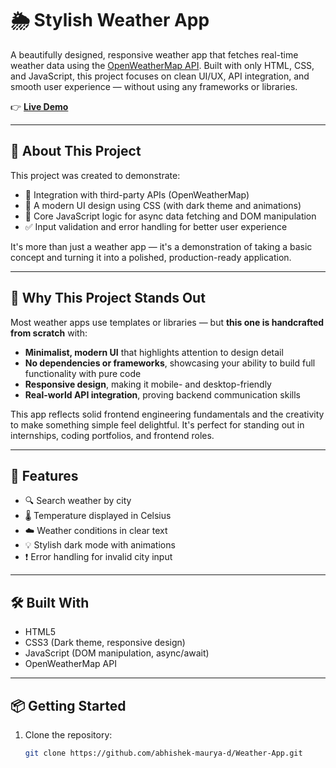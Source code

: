 # 🌦️ Stylish Weather App

A beautifully designed, responsive weather app that fetches real-time weather data using the [OpenWeatherMap API](https://openweathermap.org/api). Built with only HTML, CSS, and JavaScript, this project focuses on clean UI/UX, API integration, and smooth user experience — without using any frameworks or libraries.

👉 **[Live Demo](https://abhishek-maurya-d.github.io/Weather-App/)**

---

## 📌 About This Project

This project was created to demonstrate:

- 📡 Integration with third-party APIs (OpenWeatherMap)
- 🎨 A modern UI design using CSS (with dark theme and animations)
- 🧠 Core JavaScript logic for async data fetching and DOM manipulation
- ✅ Input validation and error handling for better user experience

It's more than just a weather app — it's a demonstration of taking a basic concept and turning it into a polished, production-ready application.

---

## 💎 Why This Project Stands Out

Most weather apps use templates or libraries — but **this one is handcrafted from scratch** with:

- **Minimalist, modern UI** that highlights attention to design detail
- **No dependencies or frameworks**, showcasing your ability to build full functionality with pure code
- **Responsive design**, making it mobile- and desktop-friendly
- **Real-world API integration**, proving backend communication skills

This app reflects solid frontend engineering fundamentals and the creativity to make something simple feel delightful. It's perfect for standing out in internships, coding portfolios, and frontend roles.

---

## 🚀 Features

- 🔍 Search weather by city
- 🌡️ Temperature displayed in Celsius
- ☁️ Weather conditions in clear text
- 💡 Stylish dark mode with animations
- ❗ Error handling for invalid city input

---

## 🛠️ Built With

- HTML5
- CSS3 (Dark theme, responsive design)
- JavaScript (DOM manipulation, async/await)
- OpenWeatherMap API

---

## 📦 Getting Started

1. Clone the repository:
   ```bash
   git clone https://github.com/abhishek-maurya-d/Weather-App.git
